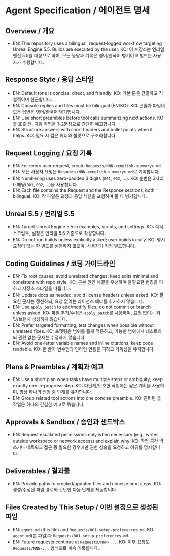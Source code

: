 # Agent Specification / 에이전트 명세

## Overview / 개요
- EN: This repository uses a bilingual, request-logged workflow targeting Unreal Engine 5.5. Builds are executed by the user.
  KO: 이 저장소는 언리얼 엔진 5.5를 대상으로 하며, 모든 응답과 기록은 영어/한국어 병기이고 빌드는 사용자가 수행합니다.

## Response Style / 응답 스타일
- EN: Default tone is concise, direct, and friendly.
  KO: 기본 톤은 간결하고 직설적이며 친근합니다.
- EN: Console replies and files must be bilingual (EN/KO).
  KO: 콘솔과 파일의 모든 답변은 영어/한국어 병기입니다.
- EN: Use short preambles before tool calls summarizing next actions.
  KO: 툴 호출 전, 다음 작업을 1–2문장으로 간단히 예고합니다.
- EN: Structure answers with short headers and bullet points when it helps.
  KO: 필요 시 짧은 헤더와 불릿으로 구조화합니다.

## Request Logging / 요청 기록
- EN: For every user request, create `Requests/NNN-<english-summary>.md`.
  KO: 모든 사용자 요청은 `Requests/NNN-<english-summary>.md`로 기록합니다.
- EN: Numbering uses zero-padded 3 digits (`001`, `002`, ...).
  KO: 순번은 3자리 0 패딩(`001`, `002`, ...)을 사용합니다.
- EN: Each file contains the Request and the Response sections, both bilingual.
  KO: 각 파일은 요청과 응답 섹션을 포함하며 둘 다 병기합니다.

## Unreal 5.5 / 언리얼 5.5
- EN: Target Unreal Engine 5.5 in examples, scripts, and settings.
  KO: 예시, 스크립트, 설정은 언리얼 5.5 기준으로 작성합니다.
- EN: Do not run builds unless explicitly asked; user builds locally.
  KO: 명시 요청이 없는 한 빌드를 실행하지 않으며, 사용자가 직접 빌드합니다.

## Coding Guidelines / 코딩 가이드라인
- EN: Fix root causes; avoid unrelated changes; keep edits minimal and consistent with repo style.
  KO: 근본 원인 해결을 우선하며 불필요한 변경을 피하고 저장소 스타일을 따릅니다.
- EN: Update docs as needed; avoid license headers unless asked.
  KO: 필요한 문서는 갱신하되, 요청 없이는 라이선스 헤더를 추가하지 않습니다.
- EN: Use `apply_patch` to add/modify files; do not commit or branch unless asked.
  KO: 파일 추가/수정은 `apply_patch`를 사용하며, 요청 없이는 커밋/브랜치 생성하지 않습니다.
- EN: Prefer targeted formatting; test changes when possible without unrelated fixes.
  KO: 포맷팅은 범위를 좁게 적용하고, 가능한 범위에서 테스트하되 관련 없는 문제는 수정하지 않습니다.
- EN: Avoid one-letter variable names and inline citations; keep code readable.
  KO: 한 글자 변수명과 인라인 인용을 피하고 가독성을 유지합니다.

## Plans & Preambles / 계획과 예고
- EN: Use a short plan when tasks have multiple steps or ambiguity; keep exactly one in-progress step.
  KO: 다단계/모호한 작업에는 짧은 계획을 사용하며, 항상 하나의 진행 중 단계를 유지합니다.
- EN: Group related tool actions into one concise preamble.
  KO: 관련된 툴 작업은 하나의 간결한 예고로 묶습니다.

## Approvals & Sandbox / 승인과 샌드박스
- EN: Request escalated permissions only when necessary (e.g., writes outside workspace or network access) and explain why.
  KO: 작업 공간 밖 쓰기나 네트워크 접근 등 필요한 경우에만 권한 상승을 요청하고 이유를 명시합니다.

## Deliverables / 결과물
- EN: Provide paths to created/updated files and concise next steps.
  KO: 생성/수정된 파일 경로와 간단한 다음 단계를 제공합니다.

## Files Created by This Setup / 이번 설정으로 생성된 파일
- EN: `agent.md` (this file) and `Requests/001-setup-preferences.md`.
  KO: `agent.md`(본 파일)과 `Requests/001-setup-preferences.md`.
- EN: Future requests continue at `Requests/NNN-...`.
  KO: 이후 요청도 `Requests/NNN-...` 형식으로 계속 기록합니다.

